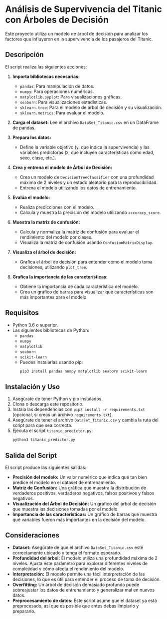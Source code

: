 # Análisis de Supervivencia del Titanic con Árboles de Decisión

Este proyecto utiliza un modelo de árbol de decisión para analizar los factores que influyeron en la supervivencia de los pasajeros del Titanic.

## Descripción

El script realiza las siguientes acciones:

1.  **Importa bibliotecas necesarias:**
    *   `pandas`: Para manipulación de datos.
    *   `numpy`: Para operaciones numéricas.
    *   `matplotlib.pyplot`: Para visualizaciones gráficas.
    *   `seaborn`: Para visualizaciones estadísticas.
    *   `sklearn.tree`: Para el modelo de árbol de decisión y su visualización.
    *   `sklearn.metrics`: Para evaluar el modelo.

2.  **Carga el dataset:** Lee el archivo `DataSet_Titanic.csv` en un DataFrame de pandas.
3.  **Prepara los datos:**
    *   Define la variable objetivo (`y`, que indica la supervivencia) y las variables predictoras (`X`, que incluyen características como edad, sexo, clase, etc.).
4.  **Crea y entrena el modelo de Árbol de Decisión:**
    *   Crea un modelo de `DecisionTreeClassifier` con una profundidad máxima de 2 niveles y un estado aleatorio para la reproducibilidad.
    *   Entrena el modelo utilizando los datos de entrenamiento.
5.  **Evalúa el modelo:**
    *   Realiza predicciones con el modelo.
    *   Calcula y muestra la precisión del modelo utilizando `accuracy_score`.
6.  **Muestra la matriz de confusión:**
    *   Calcula y normaliza la matriz de confusión para evaluar el rendimiento del modelo por clases.
    *   Visualiza la matriz de confusión usando `ConfusionMatrixDisplay`.
7.  **Visualiza el árbol de decisión:**
    *   Grafica el árbol de decisión para entender cómo el modelo toma decisiones, utilizando `plot_tree`.
8.  **Grafica la importancia de las características:**
    *   Obtiene la importancia de cada característica del modelo.
    *   Crea un gráfico de barras para visualizar qué características son más importantes para el modelo.

## Requisitos

*   Python 3.6 o superior.
*   Las siguientes bibliotecas de Python:
    *   `pandas`
    *   `numpy`
    *   `matplotlib`
    *   `seaborn`
    *   `scikit-learn`
    *   Puedes instalarlas usando pip:
        ```bash
        pip3 install pandas numpy matplotlib seaborn scikit-learn
        ```

## Instalación y Uso

1.  Asegúrate de tener Python y pip instalados.
2.  Clona o descarga este repositorio.
3.  Instala las dependencias con `pip3 install -r requirements.txt` (opcional, si creas un archivo `requirements.txt`).
4.  Asegúrate de tener el archivo `DataSet_Titanic.csv` y cambia la ruta del script para que sea correcta.
5.  Ejecuta el script `titanic_predictor.py`:
    ```bash
    python3 titanic_predictor.py
    ```

## Salida del Script

El script produce las siguientes salidas:

*   **Precisión del modelo:** Un valor numérico que indica qué tan bien predice el modelo en el dataset de entrenamiento.
*   **Matriz de Confusión:** Una gráfica que muestra la distribución de verdaderos positivos, verdaderos negativos, falsos positivos y falsos negativos.
*   **Visualización del Árbol de Decisión:** Un gráfico del árbol de decisión que muestra las decisiones tomadas por el modelo.
*   **Importancia de las características:** Un gráfico de barras que muestra qué variables fueron más importantes en la decisión del modelo.

## Consideraciones

*   **Dataset:** Asegúrate de que el archivo `DataSet_Titanic.csv` esté correctamente ubicado y tenga el formato esperado.
*   **Profundidad del árbol:** El modelo utiliza una profundidad máxima de 2 niveles. Ajusta este parámetro para explorar diferentes niveles de complejidad y cómo afecta el rendimiento del modelo.
*   **Interpretación:** El modelo permite una fácil interpretación de las decisiones, lo que es útil para entender el proceso de toma de decisión.
*   **Overfitting:** Un árbol de decisión demasiado profundo puede sobreajustar los datos de entrenamiento y generalizar mal en nuevos datos.
*   **Preprocesamiento de datos:** Este script asume que el dataset ya está preprocesado, así que es posible que antes debas limpiarlo y prepararlo.
